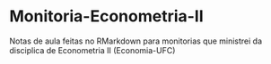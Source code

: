 # Monitoria-Econometria-II
Notas de aula feitas no RMarkdown para monitorias que ministrei da disciplica de Econometria II (Economia-UFC)
